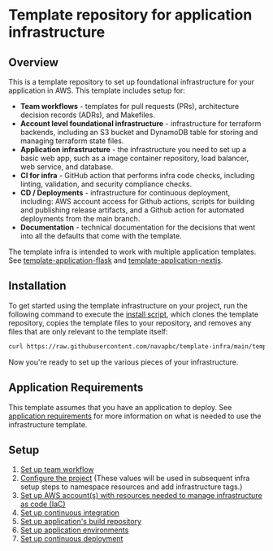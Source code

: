 # Template repository for application infrastructure

## Overview

This is a template repository to set up foundational infrastructure for your application in AWS. This template includes setup for:

* **Team workflows** - templates for pull requests (PRs), architecture decision records (ADRs), and Makefiles.
* **Account level foundational infrastructure** - infrastructure for terraform backends, including an S3 bucket and DynamoDB table for storing and managing terraform state files.
* **Application infrastructure** - the infrastructure you need to set up a basic web app, such as a image container repository, load balancer, web service, and database.
* **CI for infra** - GitHub action that performs infra code checks, including linting, validation, and security compliance checks.
* **CD / Deployments** - infrastructure for continuous deployment, including: AWS account access for Github actions, scripts for building and publishing release artifacts, and a Github action for automated deployments from the main branch.
* **Documentation** - technical documentation for the decisions that went into all the defaults that come with the template.

The template infra is intended to work with multiple application templates. See [template-application-flask](https://github.com/navapbc/template-application-flask) and [template-application-nextjs](https://github.com/navapbc/template-application-nextjs).

## Installation

To get started using the template infrastructure on your project, run the following command to execute the [install script](https://github.com/navapbc/template-infra/tree/main/template-only-bin/install-template.sh), which clones the template repository, copies the template files to your repository, and removes any files that are only relevant to the template itself:

```bash
curl https://raw.githubusercontent.com/navapbc/template-infra/main/template-only-bin/download-and-install-template.sh | bash -s
```

Now you're ready to set up the various pieces of your infrastructure.

## Application Requirements

This template assumes that you have an application to deploy. See [application requirements](./template-only-docs/application-requirements.md) for more information on what is needed to use the infrastructure template.

## Setup

1. [Set up team workflow](./template-only-docs/set-up-team-workflow.md)
2. [Configure the project](./infra/project-config/main.tf) (These values will be used in subsequent infra setup steps to namespace resources and add infrastructure tags.)
3. [Set up AWS account(s) with resources needed to manage infrastructure as code (IaC)](./docs/infra/set-up-aws-account.md)
4. [Set up continuous integration](./template-only-docs/set-up-ci.md)
5. [Set up application's build repository](./docs/infra/set-up-app-build-repository.md)
6. [Set up application environments](./docs/infra/set-up-app-env.md)
7. [Set up continuous deployment](./template-only-docs/set-up-cd.md)
